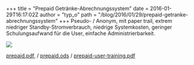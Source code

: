 +++
title = "Prepaid Getränke-Abrechnungssystem"
date = 2016-01-29T16:17:02Z
author = "typ_o"
path = "/blog/2016/01/29/prepaid-getranke-abrechnungssystem"
+++
Pseudo- / Anonym, mit paper trail, extrem niedriger
Standby-Stromverbrauch, niedrige Systemkosten, geringer Schulungsaufwand
für die User, einfache Administrierbarkeit.  
  
![](https://flipdot.org/blog/uploads/prepaidblatt.jpg)  
  
[prepaid.pdf](https://flipdot.org/blog/uploads/prepaid.pdf "prepaid.pdf"),
/
[prepaid.ods](https://flipdot.org/blog/uploads/prepaid.ods "prepaid.ods")
/
[prepaid-user-training.pdf](https://flipdot.org/blog/uploads/prepaid-user-training.pdf "prepaid-user-training.pdf")
